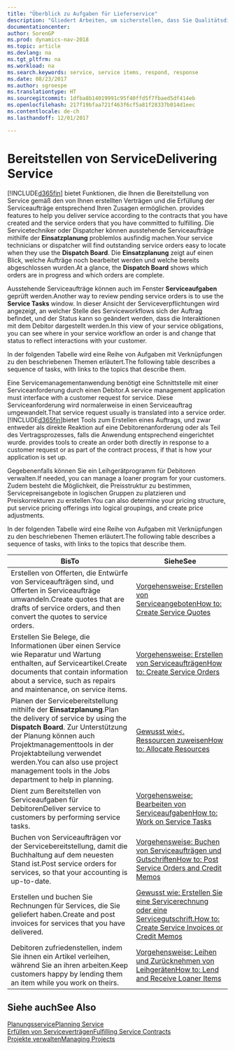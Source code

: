 ```yaml
---
title: "Überblick zu Aufgaben für Lieferservice"
description: "Gliedert Arbeiten, um sicherstellen, dass Sie Qualitätsdienst liefern und Verträgen mit Debitoren gerecht werden."
documentationcenter: 
author: SorenGP
ms.prod: dynamics-nav-2018
ms.topic: article
ms.devlang: na
ms.tgt_pltfrm: na
ms.workload: na
ms.search.keywords: service, service items, respond, response
ms.date: 08/23/2017
ms.author: sgroespe
ms.translationtype: HT
ms.sourcegitcommit: 1dfba8b14019991c95f40ffd5f7fbaed5df414eb
ms.openlocfilehash: 217f19bfaa721f463f6cf5a81f28337b014d1eec
ms.contentlocale: de-ch
ms.lasthandoff: 12/01/2017

---
```

# <a name="delivering-service"></a><span data-ttu-id="2bc05-103">Bereitstellen von Service</span><span class="sxs-lookup"><span data-stu-id="2bc05-103">Delivering Service</span></span>
[!INCLUDE[d365fin](includes/d365fin_md.md)]<span data-ttu-id="2bc05-104"> bietet Funktionen, die Ihnen die Bereitstellung von Service gemäß den von Ihnen erstellten Verträgen und die Erfüllung der Serviceaufträge entsprechend Ihren Zusagen ermöglichen.</span><span class="sxs-lookup"><span data-stu-id="2bc05-104"> provides features to help you deliver service according to the contracts that you have created and the service orders that you have committed to fulfilling.</span></span> <span data-ttu-id="2bc05-105">Die Servicetechniker oder Dispatcher können ausstehende Serviceaufträge mithilfe der **Einsatzplanung** problemlos ausfindig machen.</span><span class="sxs-lookup"><span data-stu-id="2bc05-105">Your service technicians or dispatcher will find outstanding service orders easy to locate when they use the **Dispatch Board**.</span></span> <span data-ttu-id="2bc05-106">Die **Einsatzplanung** zeigt auf einen Blick, welche Aufträge noch bearbeitet werden und welche bereits abgeschlossen wurden.</span><span class="sxs-lookup"><span data-stu-id="2bc05-106">At a glance, the **Dispatch Board** shows which orders are in progress and which orders are complete.</span></span>  
  
<span data-ttu-id="2bc05-107">Ausstehende Serviceaufträge können auch im Fenster **Serviceaufgaben** geprüft werden.</span><span class="sxs-lookup"><span data-stu-id="2bc05-107">Another way to review pending service orders is to use the **Service Tasks** window.</span></span> <span data-ttu-id="2bc05-108">In dieser Ansicht der Serviceverpflichtungen wird angezeigt, an welcher Stelle des Serviceworkflows sich der Auftrag befindet, und der Status kann so geändert werden, dass die Interaktionen mit dem Debitor dargestellt werden.</span><span class="sxs-lookup"><span data-stu-id="2bc05-108">In this view of your service obligations, you can see where in your service workflow an order is and change that status to reflect interactions with your customer.</span></span>  
  
<span data-ttu-id="2bc05-109">In der folgenden Tabelle wird eine Reihe von Aufgaben mit Verknüpfungen zu den beschriebenen Themen erläutert.</span><span class="sxs-lookup"><span data-stu-id="2bc05-109">The following table describes a sequence of tasks, with links to the topics that describe them.</span></span>   

<span data-ttu-id="2bc05-110">Eine Servicemanagementanwendung benötigt eine Schnittstelle mit einer Serviceanforderung durch einen Debitor.</span><span class="sxs-lookup"><span data-stu-id="2bc05-110">A service management application must interface with a customer request for service.</span></span> <span data-ttu-id="2bc05-111">Diese Serviceanforderung wird normalerweise in einen Serviceauftrag umgewandelt.</span><span class="sxs-lookup"><span data-stu-id="2bc05-111">That service request usually is translated into a service order.</span></span> [!INCLUDE[d365fin](includes/d365fin_md.md)]<span data-ttu-id="2bc05-112">bietet Tools zum Erstellen eines Auftrags, und zwar entweder als direkte Reaktion auf eine Debitorenanforderung oder als Teil des Vertragsprozesses, falls die Anwendung entsprechend eingerichtet wurde.</span><span class="sxs-lookup"><span data-stu-id="2bc05-112"> provides tools to create an order both directly in response to a customer request or as part of the contract process, if that is how your application is set up.</span></span>  
  
<span data-ttu-id="2bc05-113">Gegebenenfalls können Sie ein Leihgerätprogramm für Debitoren verwalten.</span><span class="sxs-lookup"><span data-stu-id="2bc05-113">If needed, you can manage a loaner program for your customers.</span></span> <span data-ttu-id="2bc05-114">Zudem besteht die Möglichkeit, die Preisstruktur zu bestimmen, Servicepreisangebote in logischen Gruppen zu platzieren und Preiskorrekturen zu erstellen.</span><span class="sxs-lookup"><span data-stu-id="2bc05-114">You can also determine your pricing structure, put service pricing offerings into logical groupings, and create price adjustments.</span></span>  
  
<span data-ttu-id="2bc05-115">In der folgenden Tabelle wird eine Reihe von Aufgaben mit Verknüpfungen zu den beschriebenen Themen erläutert.</span><span class="sxs-lookup"><span data-stu-id="2bc05-115">The following table describes a sequence of tasks, with links to the topics that describe them.</span></span>   
  
|<span data-ttu-id="2bc05-116">**Bis**</span><span class="sxs-lookup"><span data-stu-id="2bc05-116">**To**</span></span>|<span data-ttu-id="2bc05-117">**Siehe**</span><span class="sxs-lookup"><span data-stu-id="2bc05-117">**See**</span></span>|  
|------------|-------------|  
|<span data-ttu-id="2bc05-118">Erstellen von Offerten, die Entwürfe von Serviceaufträgen sind, und Offerten in Serviceaufträge umwandeln.</span><span class="sxs-lookup"><span data-stu-id="2bc05-118">Create quotes that are drafts of service orders, and then convert the quotes to service orders.</span></span>|[<span data-ttu-id="2bc05-119">Vorgehensweise: Erstellen von Serviceangeboten</span><span class="sxs-lookup"><span data-stu-id="2bc05-119">How to: Create Service Quotes</span></span>](service-how-to-create-service-quotes.md)|
|<span data-ttu-id="2bc05-120">Erstellen Sie Belege, die Informationen über einen Service wie Reparatur und Wartung enthalten, auf Serviceartikel.</span><span class="sxs-lookup"><span data-stu-id="2bc05-120">Create documents that contain information about a service, such as repairs and maintenance, on service items.</span></span>|[<span data-ttu-id="2bc05-121">Vorgehensweise: Erstellen von Serviceaufträgen</span><span class="sxs-lookup"><span data-stu-id="2bc05-121">How to: Create Service Orders</span></span>](service-how-to-create-service-orders.md)|
|<span data-ttu-id="2bc05-122">Planen der Servicebereitstellung mithilfe der **Einsatzplanung**.</span><span class="sxs-lookup"><span data-stu-id="2bc05-122">Plan the delivery of service by using the **Dispatch Board**.</span></span> <span data-ttu-id="2bc05-123">Zur Unterstützung der Planung können auch Projektmanagementtools in der Projektabteilung verwendet werden.</span><span class="sxs-lookup"><span data-stu-id="2bc05-123">You can also use project management tools in the Jobs department to help in planning.</span></span>|[<span data-ttu-id="2bc05-124">Gewusst wie<. Ressourcen zuweisen</span><span class="sxs-lookup"><span data-stu-id="2bc05-124">How to: Allocate Resources</span></span>](service-how-to-allocate-resources.md)|  
|<span data-ttu-id="2bc05-125">Dient zum Bereitstellen von Serviceaufgaben für Debitoren</span><span class="sxs-lookup"><span data-stu-id="2bc05-125">Deliver service to customers by performing service tasks.</span></span>|[<span data-ttu-id="2bc05-126">Vorgehensweise: Bearbeiten von Serviceaufgaben</span><span class="sxs-lookup"><span data-stu-id="2bc05-126">How to: Work on Service Tasks</span></span>](service-how-to-work-on-service-tasks.md)|  
|<span data-ttu-id="2bc05-127">Buchen von Serviceaufträgen vor der Servicebereitstellung, damit die Buchhaltung auf dem neuesten Stand ist.</span><span class="sxs-lookup"><span data-stu-id="2bc05-127">Post service orders for services, so that your accounting is up-to-date.</span></span>|[<span data-ttu-id="2bc05-128">Vorgehensweise: Buchen von Serviceaufträgen und Gutschriften</span><span class="sxs-lookup"><span data-stu-id="2bc05-128">How to: Post Service Orders and Credit Memos</span></span>](service-how-to-post-service-orders.md)|  
|<span data-ttu-id="2bc05-129">Erstellen und buchen Sie Rechnungen für Services, die Sie geliefert haben.</span><span class="sxs-lookup"><span data-stu-id="2bc05-129">Create and post invoices for services that you have delivered.</span></span>|[<span data-ttu-id="2bc05-130">Gewusst wie: Erstellen Sie eine Servicerechnung oder eine Servicegutschrift.</span><span class="sxs-lookup"><span data-stu-id="2bc05-130">How to: Create Service Invoices or Credit Memos</span></span>](service-how-create-invoices.md)|  
|<span data-ttu-id="2bc05-131">Debitoren zufriedenstellen, indem Sie ihnen ein Artikel verleihen, während Sie an ihren arbeiten.</span><span class="sxs-lookup"><span data-stu-id="2bc05-131">Keep customers happy by lending them an item while you work on theirs.</span></span>| [<span data-ttu-id="2bc05-132">Vorgehensweise: Leihen und Zurücknehmen von Leihgeräten</span><span class="sxs-lookup"><span data-stu-id="2bc05-132">How to: Lend and Receive Loaner Items</span></span>](service-how-to-lend-receive-loaners.md)|
  
## <a name="see-also"></a><span data-ttu-id="2bc05-133">Siehe auch</span><span class="sxs-lookup"><span data-stu-id="2bc05-133">See Also</span></span>  
[<span data-ttu-id="2bc05-134">Planungsservice</span><span class="sxs-lookup"><span data-stu-id="2bc05-134">Planning Service</span></span>](service-plan-service.md)  
[<span data-ttu-id="2bc05-135">Erfüllen von Serviceverträgen</span><span class="sxs-lookup"><span data-stu-id="2bc05-135">Fulfilling Service Contracts</span></span>](service-fulfill-service-contracts.md)  
[<span data-ttu-id="2bc05-136">Projekte verwalten</span><span class="sxs-lookup"><span data-stu-id="2bc05-136">Managing Projects</span></span>](projects-manage-projects.md)  

